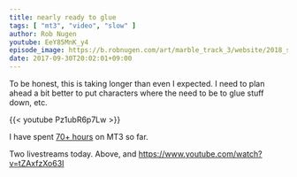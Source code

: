 ```yaml
---
title: nearly ready to glue
tags: [ "mt3", "video", "slow" ]
author: Rob Nugen
youtube: EeY85MnK_y4
episode_image: https://b.robnugen.com/art/marble_track_3/website/2018_sep_02_mt3_placeholder.png
date: 2017-09-30T20:02:01+09:00
---
```


To be honest, this is taking longer than even I expected.  I need to
plan ahead a bit better to put characters where the need to be to glue
stuff down, etc.

{{< youtube Pz1ubR6p7Lw >}}

I have spent [70+ hours](
http://www.grun1.com/utils/timeCalc.html?t1=4:14:42&c1=June%202017&t2=10:16:10&c2=July%202017&t3=26:12:06&c3=Aug%202017&t4=29:46:54&c4=Sep%202017&mode=0&fs3=1&ft2=1&f3t1=1&f4t0=1&d=:&o4=1&fps=
) on MT3 so far.

Two livestreams today.  Above, and
https://www.youtube.com/watch?v=tZAxfzXo63I

